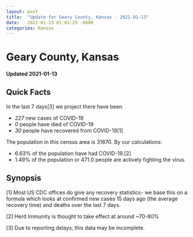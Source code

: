 ```yaml
---
layout: post
title:  "Update for Geary County, Kansas - 2021-01-13"
date:   2021-01-13 01:01:29 -0600
categories: Kansas
---
```


# Geary County, Kansas
#### Updated 2021-01-13

## Quick Facts

In the last 7 days[3] we project there have been
- *227* new cases of COVID-19
- *0* people have died of COVID-19
- *30* people have recovered from COVID-19[1]

The population in this census area is 31670. By our calculations:
- 6.63% of the population have had COVID-19.[2]
- 1.49% of the population or 471.0 people are actively fighting the virus.

## Synopsis




[1] Most US CDC offices do give any recovery statistics- we base this on a formula which looks at confirmed new cases
15 days ago (the average recovery time) and deaths over the last 7 days.

[2] Herd Immunity is thought to take effect at around ~70-80%

[3] Due to reporting delays, this data may be incomplete.
 
    